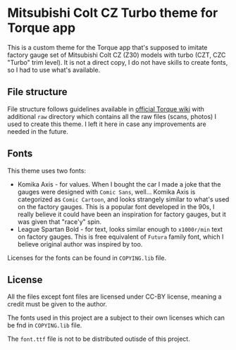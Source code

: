 # Mitsubishi Colt CZ Turbo theme for Torque app
This is a custom theme for the Torque app that's supposed to imitate factory gauge set of Mitsubishi Colt CZ (Z30) models with turbo (CZT, CZC "Turbo" trim level). It is not a direct copy, I do not have skills to create fonts, so I had to use what's available.

## File structure
File structure follows guidelines available in [official Torque wiki](https://wiki.torque-bhp.com/view/Themesfree) with additional `raw` directory which contains all the raw files (scans, photos) I used to create this theme. I left it here in case any improvements are needed in the future.

## Fonts
This theme uses two fonts:
* Komika Axis - for values. When I bought the car I made a joke that the gauges were designed with `Comic Sans`, well... Komika Axis is categorized as `Comic Cartoon`, and looks strangely similar to what's used on the factory gauges. This is a popular font developed in the 90s, I really believe it could have been an inspiration for factory gauges, but it was given that "race'y" spin.
* League Spartan Bold - for text, looks similar enough to `x1000r/min` text on factory gauges. This is free equivalent of `Futura` family font, which I believe original author was inspired by too.

Licenses for the fonts can be found in `COPYING.lib` file.

## License
All the files except font files are licensed under CC-BY license, meaning a credit must be given to the author.

The fonts used in this project are a subject to their own licenses which can be fnd in `COPYING.lib` file.

The `font.ttf` file is not to be distributed outisde of this project.